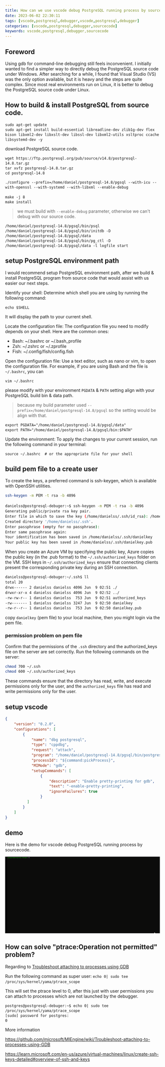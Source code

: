 ```yaml
---
title: How can we use vscode debug PostgreSQL running process by source code? 
date: 2023-06-02 22:30:11
tags: [vscode,postgresql,debugger,vscode,postgresql,debugger]
categories: [vscode,postgresql,debugger,sourcecode]
keywords: vscode,postgresql,debugger,sourcecode
---
```


## Foreword

Using gdb for command-line debugging still feels inconvenient. I initially wanted to find a simpler way to directly debug the PostgreSQL source code under Windows. After searching for a while, I found that Visual Studio (VS) was the only option available, but it is heavy and the steps are quite complex. Since most real environments run on Linux, it is better to debug the PostgreSQL source code under Linux.

## How to build & install PostgreSQL from source code.

```
sudo apt-get update
sudo apt-get install build-essential libreadline-dev zlib1g-dev flex bison libxml2-dev libxslt-dev libssl-dev libxml2-utils xsltproc ccache libsystemd-dev -y
```

download PostgreSQL source code.

```
wget https://ftp.postgresql.org/pub/source/v14.8/postgresql-14.8.tar.gz
tar xvfz postgresql-14.8.tar.gz
cd postgresql-14.8
```

```
./configure --prefix=/home/daniel/postgresql-14.8/pgsql --with-icu --with-openssl --with-systemd --with-libxml --enable-debug

make -j 8
make install
```

> we must build with `--enable-debug` parameter, otherwise we can't debug with our source code.

```
/home/daniel/postgresql-14.8/pgsql/bin/psql
/home/daniel/postgresql-14.8/pgsql/bin/initdb -D /home/daniel/postgresql-14.8/pgsql/data
/home/daniel/postgresql-14.8/pgsql/bin/pg_ctl -D /home/daniel/postgresql-14.8/pgsql/data -l logfile start

```

## setup PostgreSQL environment path

I would recommend setup PostgreSQL environment path, after we build & install PostgreSQL program from source code that would assist with us easier our next steps.

Identify your shell: Determine which shell you are using by running the following command:

```
echo $SHELL
```

It will display the path to your current shell.

Locate the configuration file: The configuration file you need to modify depends on your shell. Here are the common ones:

* Bash: ~/.bashrc or ~/.bash_profile
* Zsh: ~/.zshrc or ~/.zprofile
* Fish: ~/.config/fish/config.fish

Open the configuration file: Use a text editor, such as nano or vim, to open the configuration file. For example, if you are using Bash and the file is `~/.bashrc`, you can 

```
vim ~/.bashrc
```

please modify with your environment `PGDATA` & `PATH` setting align with your PostgreSQL build bin & data path.

> because my build parameter used `--prefix=/home/daniel/postgresql-14.8/pgsql` so the setting would be align with that. 

```
export PGDATA="/home/daniel/postgresql-14.8/pgsql/data"
export PATH="/home/daniel/postgresql-14.8/pgsql/bin:$PATH"
```

Update the environment: To apply the changes to your current session, run the following command in your terminal:

```
source ~/.bashrc  # or the appropriate file for your shell
```

## build pem file to a create user

To create the keys, a preferred command is ssh-keygen, which is available with OpenSSH utilities.

```bash
ssh-keygen -m PEM -t rsa -b 4096

danielss@postgresql-debuger:~$ ssh-keygen -m PEM -t rsa -b 4096
Generating public/private rsa key pair.
Enter file in which to save the key (/home/danielss/.ssh/id_rsa): /home/danielss/.ssh/danielkey
Created directory '/home/danielss/.ssh'.
Enter passphrase (empty for no passphrase):
Enter same passphrase again:
Your identification has been saved in /home/danielss/.ssh/danielkey
Your public key has been saved in /home/danielss/.ssh/danielkey.pub
```

When you create an Azure VM by specifying the public key, Azure copies the public key (in the .pub format) to the `~/.ssh/authorized_keys` folder on the VM. SSH keys in `~/.ssh/authorized_keys` ensure that connecting clients present the corresponding private key during an SSH connection.

```bash
danielss@postgresql-debuger:~/.ssh$ ll
total 20
drwx------ 2 danielss danielss 4096 Jun  9 02:51 ./
drwxr-xr-x 4 danielss danielss 4096 Jun  9 02:52 ../
-rw-rw-r-- 1 danielss danielss  753 Jun  9 02:51 authorized_keys
-rw------- 1 danielss danielss 3247 Jun  9 02:50 danielkey
-rw-r--r-- 1 danielss danielss  753 Jun  9 02:50 danielkey.pub
```

copy `danielkey` (pem file) to your local machine, then you might login via the pem file.

### permission problem on pem file

Confirm that the permissions of the `.ssh` directory and the authorized_keys file on the server are set correctly. Run the following commands on the server:

```bash
chmod 700 ~/.ssh
chmod 600 ~/.ssh/authorized_keys
```

These commands ensure that the directory has read, write, and execute permissions only for the user, and the `authorized_keys` file has read and write permissions only for the user.

## setup vscode

```json
{
    "version": "0.2.0",
    "configurations": [
        {
            "name": "dbg postgresql",
            "type": "cppdbg",
            "request": "attach",
            "program": "/home/daniel/postgresql-14.8/pgsql/bin/postgres",
            "processId": "${command:pickProcess}",
            "MIMode": "gdb",
            "setupCommands": [
                {
                    "description": "Enable pretty-printing for gdb",
                    "text": "-enable-pretty-printing",
                    "ignoreFailures": true
                }
          ]
        }
    ]
}
```

## demo

Here is the demo for vscode debug PostgreSQL running process by sourcecode.

![img](../images/pg-debugger/postgres_debuger.gif)

## How can solve "ptrace:Operation not permitted" problem?

Regarding to [Troubleshoot attaching to processes using GDB](https://github.com/microsoft/MIEngine/wiki/Troubleshoot-attaching-to-processes-using-GDB)

Run the following command as super user: `echo 0| sudo tee /proc/sys/kernel/yama/ptrace_scope`

This will set the ptrace level to 0, after this just with user permissions you can attach to processes which are not launched by the debugger.

```
postgres@postgresql-debuger:~$ echo 0| sudo tee /proc/sys/kernel/yama/ptrace_scope
[sudo] password for postgres:
0
```

More information

https://github.com/microsoft/MIEngine/wiki/Troubleshoot-attaching-to-processes-using-GDB

https://learn.microsoft.com/en-us/azure/virtual-machines/linux/create-ssh-keys-detailed#overview-of-ssh-and-keys